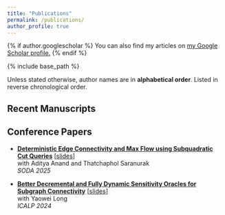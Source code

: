 ```yaml
---
title: "Publications"
permalink: /publications/
author_profile: true
---
```


{% if author.googlescholar %}
  You can also find my articles on <u><a href="{{author.googlescholar}}">my Google Scholar profile</a>.</u>
{% endif %}

{% include base_path %}


Unless stated otherwise, author names are in **alphabetical order**. Listed in reverse chronological order.

## Recent Manuscripts


  
## Conference Papers

- **[Deterministic Edge Connectivity and Max Flow using Subquadratic Cut Queries](https://arxiv.org/abs/2410.18704)** \[[slides](/files/SODA2025.1A.4.pdf)\]<br>
  with Aditya Anand and Thatchaphol Saranurak <br>
  *SODA 2025*

- **[Better Decremental and Fully Dynamic Sensitivity Oracles for Subgraph Connectivity](https://arxiv.org/abs/2402.09150)**  \[[slides](/files/ICALP2024.A14.2.pdf)\]<br>
  with Yaowei Long <br>
  *ICALP 2024*  
  
